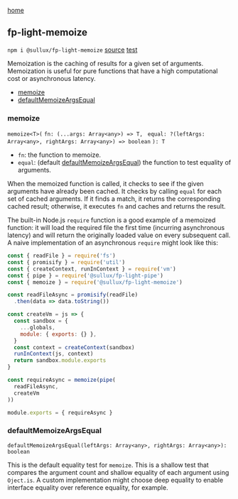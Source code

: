 [home](https://github.com/Sullux/fp-light/blob/master/README.md)

## fp-light-memoize

`npm i @sullux/fp-light-memoize`
[source](https://github.com/Sullux/fp-light/blob/master/lib/memoize/memoize.js)
[test](https://github.com/Sullux/fp-light/blob/master/lib/memoize/memoize.spec.js)

Memoization is the caching of results for a given set of arguments. Memoization is useful for pure functions that have a high computational cost or asynchronous latency.

* [memoize](#memoize)
* [defaultMemoizeArgsEqual](#defaultmemoizeargsequal)

### memoize

`memoize<T>(`
  `fn: (...args: Array<any>) => T, `
  `equal: ?(leftArgs: Array<any>, rightArgs: Array<any>) => boolean`
`): T`

* `fn`: the function to memoize.
* `equal`: (default [defaultMemoizeArgsEqual](#defaultmemoizeargsequal)) the function to test equality of arguments.

When the memoized function is called, it checks to see if the given arguments have already been cached. It checks by calling `equal` for each set of cached arguments. If it finds a match, it returns the corresponding cached result; otherwise, it executes `fn` and caches and returns the result.

The built-in Node.js `require` function is a good example of a memoized function: it will load the required file the first time (incurring asynchronous latency) and will return the originally loaded value on every subsequent call. A naive implementation of an asynchronous `require` might look like this:

```javascript
const { readFile } = require('fs')
const { promisify } = require('util')
const { createContext, runInContext } = require('vm')
const { pipe } = require('@sullux/fp-light-pipe')
const { memoize } = require('@sullux/fp-light-memoize')

const readFileAsync = promisify(readFile)
  .then(data => data.toString())

const createVm = js => {
  const sandbox = {
    ...globals,
    module: { exports: {} },
  }
  const context = createContext(sandbox)
  runInContext(js, context)
  return sandbox.module.exports
}

const requireAsync = memoize(pipe(
  readFileAsync,
  createVm
))

module.exports = { requireAsync }
```

### defaultMemoizeArgsEqual

`defaultMemoizeArgsEqual(leftArgs: Array<any>, rightArgs: Array<any>): boolean`

This is the default equality test for `memoize`. This is a shallow test that compares the argument count and shallow equality of each argument using `Oject.is`. A custom implementation might choose deep equality to enable interface equality over reference equality, for example.
